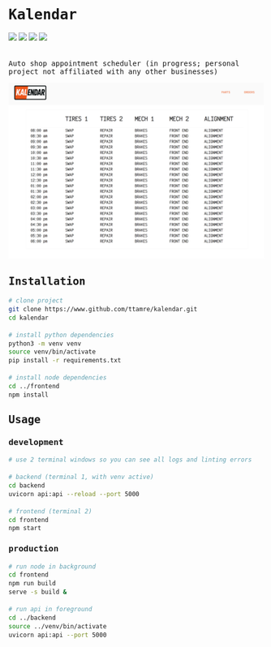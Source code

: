 <h1 style="font-family:monospace">Kalendar</h1>
<div style="padding-bottom:20px">
    <img src="https://img.shields.io/badge/python-3.12.3-green" />
    <img src="https://img.shields.io/badge/typescript-3.0.3-blue" />
    <img src="https://img.shields.io/badge/react-19.1-red" />
    <img src="https://img.shields.io/badge/OpenAPI-3.1.0-purple" />
</div>

<p style="font-family:monospace">Auto shop appointment scheduler (in progress; personal project not affiliated with any other businesses)</p>

![Kalendar](example.png)


<h2 style="font-family:monospace">Installation</h2>

```bash
# clone project
git clone https://www.github.com/ttamre/kalendar.git
cd kalendar

# install python dependencies
python3 -m venv venv
source venv/bin/activate
pip install -r requirements.txt

# install node dependencies
cd ../frontend
npm install
```

<h2 style="font-family:monospace">Usage</h2>

<h3 style="font-family:monospace">development</h3>

```bash
# use 2 terminal windows so you can see all logs and linting errors

# backend (terminal 1, with venv active)
cd backend
uvicorn api:api --reload --port 5000

# frontend (terminal 2)
cd frontend
npm start
```

<h3 style="font-family:monospace">production</h3>

```bash
# run node in background
cd frontend
npm run build
serve -s build &

# run api in foreground
cd ../backend
source ../venv/bin/activate
uvicorn api:api --port 5000
```

